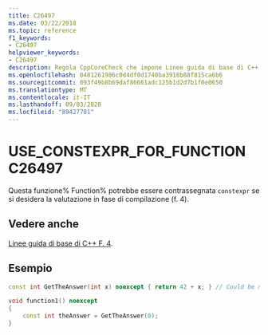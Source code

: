 ```yaml
---
title: C26497
ms.date: 03/22/2018
ms.topic: reference
f1_keywords:
- C26497
helpviewer_keywords:
- C26497
description: Regola CppCoreCheck che impone Linee guida di base di C++ F. 4
ms.openlocfilehash: 0481261986c0d4df0d1740ba3918b88f815ca6b6
ms.sourcegitcommit: 093f49b8b69daf86661adc125b1d2d7b1f0e0650
ms.translationtype: MT
ms.contentlocale: it-IT
ms.lasthandoff: 09/03/2020
ms.locfileid: "89427701"
---
```

# <a name="c26497-use_constexpr_for_function"></a>USE_CONSTEXPR_FOR_FUNCTION C26497

Questa funzione% Function% potrebbe essere contrassegnata `constexpr` se si desidera la valutazione in fase di compilazione (f. 4).  

## <a name="see-also"></a>Vedere anche
[Linee guida di base di C++ F. 4](https://github.com/isocpp/CppCoreGuidelines/blob/master/CppCoreGuidelines.md#Rf-constexpr).

## <a name="example"></a>Esempio
```cpp
const int GetTheAnswer(int x) noexcept { return 42 + x; } // Could be marked constexpr

void function1() noexcept
{
    const int theAnswer = GetTheAnswer(0);
}
```
